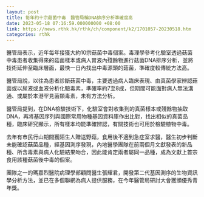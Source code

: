 ```yaml
---
layout: post
title: 每年約十宗菇菌中毒　醫管局稱DNA排序分析準確度高
date: 2023-05-18 07:16:59.000000000 +08:00
link: https://news.rthk.hk/rthk/ch/component/k2/1701057-20230518.htm
categories: rthk
---
```


醫管局表示，近年每年接獲大約10宗菇菌中毒個案。毒理學參考化驗室透過菇菌中毒患者收集得來的菇菌樣本或病人胃液內殘餘物進行菇菌DNA排序分析，並將技術延伸至臨床層面，最快一日內找出中毒源頭的菇菌，準確度較傳統方法高。

醫管局說，以往為患者診斷菇菌中毒，主要透過病人臨床表現、由真菌學家辨認菇菌或以尿液或血液分析化驗毒素，準確率約7至8成，但期間可能面對病人無法溝通、或屬於本港罕見菌類毒素，未有方法分析。

醫管局提到，在DNA檢驗技術下，化驗室會對收集到的真菌樣本或殘餘物抽取DNA，再將基因序列與國際常用物種基因資料庫作出比對，找出相似的真菌品種，臨床研究顯示，所有樣本均能準確辨認，有關技術也可用於檢驗植物中毒。

去年有市民行山期間獲陌生人贈送野菇，食用後不適到急症室求醫，醫生初步判斷未能確認菇菌品種，經基因測序發現，內地醫學團隊在前兩個月文獻發表的新品種、所含毒素與病人化驗結果吻合，因此能肯定兩者屬同一品種，成為文獻上首宗食用該種菇菌後中毒的個案。

團隊之一的瑪嘉烈醫院病理學部顧問醫生張耀君，開發第二代基因測序的生物資訊學分析方法，並已在多個聯網為病人提供服務，在今年醫管局研討大會獲頒優秀青年獎。
